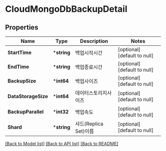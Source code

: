 # CloudMongoDbBackupDetail

## Properties
Name | Type | Description | Notes
------------ | ------------- | ------------- | -------------
**StartTime** | ***string** | 백업시작시간 | [optional] [default to null]
**EndTime** | ***string** | 백업종료시간 | [optional] [default to null]
**BackupSize** | ***int64** | 백업사이즈 | [optional] [default to null]
**DataStorageSize** | ***int64** | 데이터스토리지사이즈 | [optional] [default to null]
**BackupParallel** | ***int32** | 백업속도 | [optional] [default to null]
**Shard** | ***string** | 샤드(Replica Set)이름 | [optional] [default to null]

[[Back to Model list]](../README.md#documentation-for-models) [[Back to API list]](../README.md#documentation-for-api-endpoints) [[Back to README]](../README.md)


